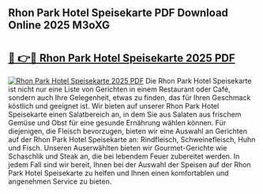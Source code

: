 ## Rhon Park Hotel Speisekarte PDF Download Online 2025 M3oXG

# <h2><a href="http://gcb54u.nevu.top/?p=Rhon+Park+Hotel+Speisekarte">🔗 👉🔴 Rhon Park Hotel Speisekarte 2025 PDF</a></h2>

[![Rhon Park Hotel Speisekarte 2025 PDF](https://i.imgur.com/dBaPXMq.png)](http://gcb54u.nevu.top/?p=Rhon+Park+Hotel+Speisekarte)
Die Rhon Park Hotel Speisekarte ist nicht nur eine Liste von Gerichten in einem Restaurant oder Café, sondern auch Ihre Gelegenheit, etwas zu finden, das für Ihren Geschmack köstlich und geeignet ist. Wir bieten auf unserer Rhon Park Hotel Speisekarte einen Salatbereich an, in dem Sie aus Salaten aus frischem Gemüse und Obst für eine gesunde Ernährung wählen können. Für diejenigen, die Fleisch bevorzugen, bieten wir eine Auswahl an Gerichten auf der Rhon Park Hotel Speisekarte an: Rindfleisch, Schweinefleisch, Huhn und Fisch. Unseren Auserwählten bieten wir Gourmet-Gerichte wie Schaschlik und Steak an, die bei lebendem Feuer zubereitet werden. In jedem Fall sind wir bereit, Ihnen bei der Auswahl der Speisen auf der Rhon Park Hotel Speisekarte zu helfen und Ihnen einen komfortablen und angenehmen Service zu bieten.
